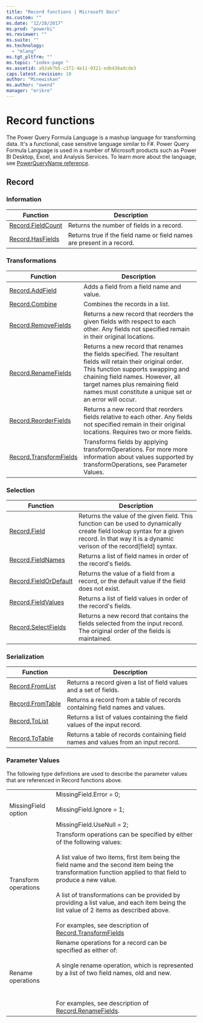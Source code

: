 ```yaml
---
title: "Record functions | Microsoft Docs"
ms.custom: ""
ms.date: "12/28/2017"
ms.prod: "powerbi"
ms.reviewer: ""
ms.suite: ""
ms.technology: 
  - "mlang"
ms.tgt_pltfrm: ""
ms.topic: "index-page "
ms.assetid: a92ab7b5-c372-4e11-9321-edb438adcde3
caps.latest.revision: 10
author: "Minewiskan"
ms.author: "owend"
manager: "erikre"
---
```

# Record functions
The Power Query Formula Language is a mashup language for transforming data. It's a functional, case sensitive language similar to F\#. Power Query Formula Language is used in a number of Microsoft products such as Power BI Desktop, Excel, and Analysis Services. To learn more about the language, see [PowerQueryName reference](https://msdn.microsoft.com/en-us/library/mt211003.aspx).  
  
## <a name="__toc360789143"></a>Record  
  
### <a name="__toc360789144"></a>Information  
  
|Function|Description|  
|------------|---------------|  
|[Record.FieldCount](../PowerQuery/record-fieldcount.md)|Returns the number of fields in a record.|  
|[Record.HasFields](../PowerQuery/record-hasfields.md)|Returns true if the field name or field names are present in a record.|  
  
### <a name="__toc360789151"></a>Transformations  
  
|Function|Description|  
|------------|---------------|  
|[Record.AddField](../PowerQuery/record-addfield.md)|Adds a field from a field name and value.|  
|[Record.Combine](../PowerQuery/record-combine.md)|Combines the records in a list.|  
|[Record.RemoveFields](../PowerQuery/record-removefields.md)|Returns a new record that reorders the given fields with respect to each other. Any fields not specified remain in their original locations.|
|[Record.RenameFields](../PowerQuery/record-renamefields.md)|Returns a new record that renames the fields specified. The resultant fields will retain their original order. This function supports swapping and chaining field names. However, all target names plus remaining field names must constitute a unique set or an error will occur.|
|[Record.ReorderFields](../PowerQuery/record-reorderfields.md)|Returns a new record that reorders fields relative to each other. Any fields not specified remain in their original locations. Requires two or more fields.|  
|[Record.TransformFields](../PowerQuery/record-transformfields.md)|Transforms fields by applying transformOperations. For more more information about values supported by transformOperations, see Parameter Values.|
  
### <a name="__toc360789172"></a>Selection  
  
|Function|Description|  
|------------|---------------|  
|[Record.Field](../PowerQuery/record-field.md)|Returns the value of the given field. This function can be used to dynamically create field lookup syntax for a given record. In that way it is a dynamic verison of the record[field] syntax.|  
|[Record.FieldNames](../PowerQuery/record-fieldnames.md)|Returns a list of field names in order of the record's fields.|
|[Record.FieldOrDefault](../PowerQuery/record-fieldordefault.md)|Returns the value of a field from a record, or the default value if the field does not exist.|
|[Record.FieldValues](../PowerQuery/record-fieldvalues.md)|Returns a list of field values in order of the record's fields.|  
|[Record.SelectFields](../PowerQuery/record-selectfields.md)|Returns a new record that contains the fields selected from the input record. The original order of the fields is maintained.|  
  
### <a name="__toc286150819"></a>Serialization  
  
|Function|Description|  
|------------|---------------|  
|[Record.FromList](../PowerQuery/record-fromlist.md)|Returns a record given a list of field values and a set of fields.|
|[Record.FromTable](../PowerQuery/record-fromtable.md)|Returns a record from a table of records containing field names and values.|
|[Record.ToList](../PowerQuery/record-tolist.md)|Returns a list of values containing the field values of the input record.|
|[Record.ToTable](../PowerQuery/record-totable.md)|Returns a table of records containing field names and values from an input record.|
  
  
  
### Parameter Values  
The following type definitions are used to describe the parameter values that are referenced in Record functions above.  
  
|||  
|-|-|  
|MissingField option|MissingField.Error = 0;<br /><br />MissingField.Ignore = 1;<br /><br />MissingField.UseNull = 2;|  
|Transform operations|Transform operations can be specified by either of the following values:<br /><br />A list value of two items, first item being the field name and the second item being the transformation function applied to that field to produce a new value.<br /><br />A list of transformations can be provided by providing a list value, and each item being the list value of 2 items as described above.<br /><br />For examples, see description of [Record.TransformFields](../PowerQuery/record-transformfields.md)|  
|Rename operations|Rename operations for a record can be specified as either of:<br /><br />A single rename operation, which is represented by a list of two field names, old and new.<br /><br /><br /><br />For examples, see description of [Record.RenameFields](../PowerQuery/record-renamefields.md).|  
  

